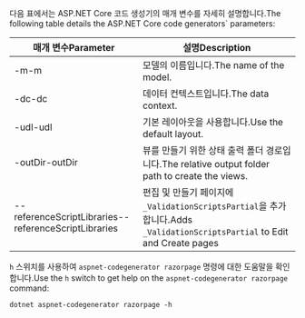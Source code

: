 <a name="codegenerator"></a> <span data-ttu-id="88f38-101">다음 표에서는 ASP.NET Core 코드 생성기의 매개 변수를 자세히 설명합니다.</span><span class="sxs-lookup"><span data-stu-id="88f38-101">The following table details the ASP.NET Core code generators\` parameters:</span></span>

| <span data-ttu-id="88f38-102">매개 변수</span><span class="sxs-lookup"><span data-stu-id="88f38-102">Parameter</span></span>               | <span data-ttu-id="88f38-103">설명</span><span class="sxs-lookup"><span data-stu-id="88f38-103">Description</span></span>|
| ----------------- | ------------ |
| <span data-ttu-id="88f38-104">-m</span><span class="sxs-lookup"><span data-stu-id="88f38-104">-m</span></span>  | <span data-ttu-id="88f38-105">모델의 이름입니다.</span><span class="sxs-lookup"><span data-stu-id="88f38-105">The name of the model.</span></span> |
| <span data-ttu-id="88f38-106">-dc</span><span class="sxs-lookup"><span data-stu-id="88f38-106">-dc</span></span>  | <span data-ttu-id="88f38-107">데이터 컨텍스트입니다.</span><span class="sxs-lookup"><span data-stu-id="88f38-107">The data context.</span></span> |
| <span data-ttu-id="88f38-108">-udl</span><span class="sxs-lookup"><span data-stu-id="88f38-108">-udl</span></span> | <span data-ttu-id="88f38-109">기본 레이아웃을 사용합니다.</span><span class="sxs-lookup"><span data-stu-id="88f38-109">Use the default layout.</span></span> |
| <span data-ttu-id="88f38-110">-outDir</span><span class="sxs-lookup"><span data-stu-id="88f38-110">-outDir</span></span> | <span data-ttu-id="88f38-111">뷰를 만들기 위한 상태 출력 폴더 경로입니다.</span><span class="sxs-lookup"><span data-stu-id="88f38-111">The relative output folder path to create the views.</span></span> |
| <span data-ttu-id="88f38-112">--referenceScriptLibraries</span><span class="sxs-lookup"><span data-stu-id="88f38-112">--referenceScriptLibraries</span></span> | <span data-ttu-id="88f38-113">편집 및 만들기 페이지에 `_ValidationScriptsPartial`을 추가합니다.</span><span class="sxs-lookup"><span data-stu-id="88f38-113">Adds `_ValidationScriptsPartial` to Edit and Create pages</span></span> |

<span data-ttu-id="88f38-114">`h` 스위치를 사용하여 `aspnet-codegenerator razorpage` 명령에 대한 도움말을 확인합니다.</span><span class="sxs-lookup"><span data-stu-id="88f38-114">Use the `h` switch to get help on the `aspnet-codegenerator razorpage` command:</span></span>

```console
dotnet aspnet-codegenerator razorpage -h
```

